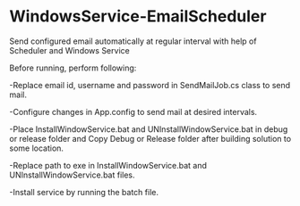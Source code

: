 # WindowsService-EmailScheduler
Send configured email automatically at regular interval with help of Scheduler and Windows Service

Before running, perform following:

-Replace email id, username and password in SendMailJob.cs class to send mail.

-Configure changes in App.config to send mail at desired intervals.

-Place InstallWindowService.bat and UNInstallWindowService.bat in debug or release folder and Copy Debug or Release folder after building solution to some location.

-Replace path to exe in InstallWindowService.bat and UNInstallWindowService.bat files.

-Install service by running the batch file.

  
